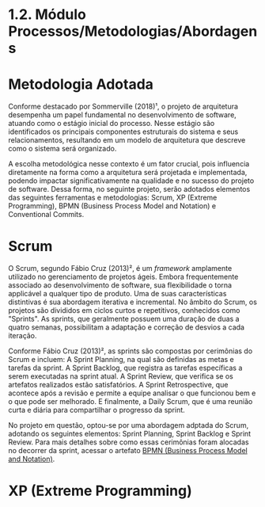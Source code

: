 # 1.2. Módulo Processos/Metodologias/Abordagens

# Metodologia Adotada

Conforme destacado por Sommerville (2018)¹, o projeto de arquitetura desempenha um papel fundamental no desenvolvimento de software, atuando como o estágio inicial do processo. Nesse estágio são identificados os principais componentes estruturais do sistema e seus relacionamentos, resultando em um modelo de arquitetura que descreve como o sistema será organizado.

A escolha metodológica nesse contexto é um fator crucial, pois influencia diretamente na forma como a arquitetura será projetada e implementada, podendo impactar significativamente na qualidade e no sucesso do projeto de software. Dessa forma, no seguinte projeto, serão adotados elementos das seguintes ferramentas e metodologias: Scrum, XP (Extreme Programming), BPMN (Business Process Model and Notation) e Conventional Commits.

# Scrum

O Scrum, segundo Fábio Cruz (2013)², é um _framework_ amplamente utilizado no gerenciamento de projetos ágeis. Embora frequentemente associado ao desenvolvimento de software, sua flexibilidade o torna applicável a qualquer tipo de produto. Uma de suas características distintivas é sua abordagem iterativa e incremental. No âmbito do Scrum, os projetos são divididos em ciclos curtos e repetitivos, conhecidos como "Sprints". As sprints, que geralmente possuem uma duração de duas a quatro semanas, possibilitam a adaptação e correção de desvios a cada iteração.

Conforme Fábio Cruz (2013)², as sprints são compostas por cerimônias do Scrum e incluem: A Sprint Planning, na qual são definidas as metas e tarefas da sprint. A Sprint Backlog, que registra as tarefas específicas a serem executadas na sprint atual. A Sprint Review, que verifica se os artefatos realizados estão satisfatórios. A Sprint Retrospective, que acontece após a revisão e permite a equipe analisar o que funcionou bem e o que pode ser melhorado. E finalmente, a Daily Scrum, que é uma reunião curta e diária para compartilhar o progresso da sprint.

No projeto em questão, optou-se por uma abordagem adptada do Scrum, adotando os seguintes elementos: Sprint Planning, Sprint Backlog e Sprint Review. Para mais detalhes sobre como essas cerimônias foram alocadas no decorrer da sprint, acessar o artefato [BPMN (Business Process Model and Notation)]().

# XP (Extreme Programming)

